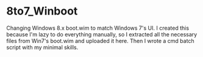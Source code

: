 # 8to7_Winboot
Changing Windows 8.x boot.wim to match Windows 7's UI.
I created this because I'm lazy to do everything manually, so I extracted all the necessary files from Win7's boot.wim and uploaded it here.
Then I wrote a cmd batch script with my minimal skills.
